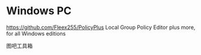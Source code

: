 # Windows PC
https://github.com/Fleex255/PolicyPlus Local Group Policy Editor plus more, for all Windows editions

图吧工具箱
